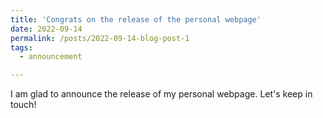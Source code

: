 ```yaml
---
title: 'Congrats on the release of the personal webpage'
date: 2022-09-14
permalink: /posts/2022-09-14-blog-post-1
tags:
  - announcement

---
```


I am glad to announce the release of my personal webpage.
Let's keep in touch!
